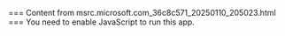 === Content from msrc.microsoft.com_36c8c571_20250110_205023.html ===
You need to enable JavaScript to run this app.
